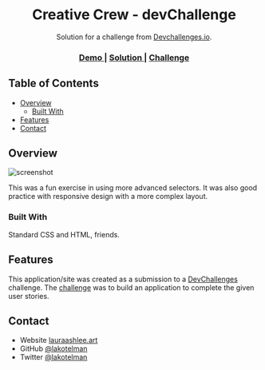 <!-- Please update value in the {}  -->

<h1 align="center"> Creative Crew - devChallenge</h1>

<div align="center">
   Solution for a challenge from  <a href="http://devchallenges.io" target="_blank">Devchallenges.io</a>.
</div>

<div align="center">
  <h3>
    <a href="https://stirring-chimera-7cf5fb.netlify.app">
      Demo
    </a>
    <span> | </span>
    <a href="https://devchallenges.io/solutions/f5rJPeCJtUskVSXQ39qO">
      Solution
    </a>
    <span> | </span>
    <a href="https://devchallenges.io/challenges/hhmesazsqgKXrTkYkt0U">
      Challenge
    </a>
  </h3>
</div>

<!-- TABLE OF CONTENTS -->

## Table of Contents

- [Overview](#overview)
  - [Built With](#built-with)
- [Features](#features)
- [Contact](#contact)

<!-- OVERVIEW -->

## Overview

![screenshot](https://user-images.githubusercontent.com/16707738/92399059-5716eb00-f132-11ea-8b14-bcacdc8ec97b.png)

This was a fun exercise in using more advanced selectors. It was also good practice with responsive design with a more complex layout.

### Built With

<!-- This section should list any major frameworks that you built your project using. Here are a few examples.-->

Standard CSS and HTML, friends.

## Features

<!-- List the features of your application or follow the template. Don't share the figma file here :) -->

This application/site was created as a submission to a [DevChallenges](https://devchallenges.io/challenges) challenge. The [challenge](https://devchallenges.io/challenges/hhmesazsqgKXrTkYkt0U) was to build an application to complete the given user stories.

## Contact

- Website [lauraashlee.art](https://lauraashlee.art/developer)
- GitHub [@lakotelman](https://github.com/lakotelman)
- Twitter [@lakotelman](https://twitter.com/lakotelman)
